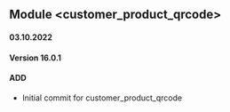 ## Module <customer_product_qrcode>

#### 03.10.2022
#### Version 16.0.1
#### ADD
- Initial commit for customer_product_qrcode